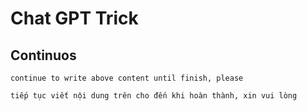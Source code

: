 # Chat GPT Trick

## Continuos 

```continue to write above content until finish, please```

```tiếp tục viết nội dung trên cho đến khi hoàn thành, xin vui lòng```